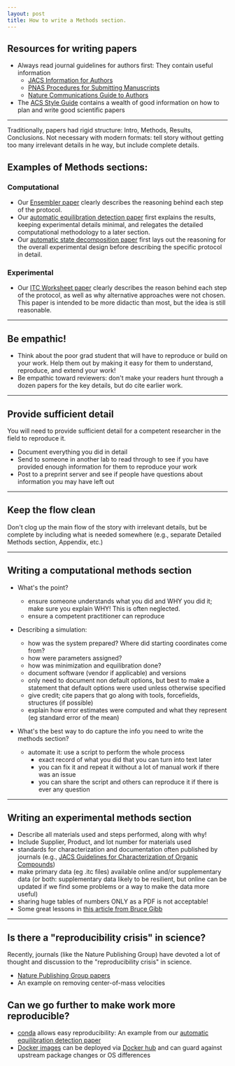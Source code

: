 ```yaml
---
layout: post
title: How to write a Methods section.
---
```


## Resources for writing papers

- Always read journal guidelines for authors first: They contain useful information
  - [JACS Information for Authors](http://pubs.acs.org/page/jacsat/submission/authors.html)
  - [PNAS Procedures for Submitting Manuscripts](http://www.pnas.org/site/authors/procedures.xhtml)
  - [Nature Communications Guide to Authors](http://www.nature.com/ncomms/authors/index.html)
- The [ACS Style Guide](http://pubs.acs.org/isbn/9780841239999) contains a wealth of good information on how to plan and write good scientific papers

----

Traditionally, papers had rigid structure: Intro, Methods, Results, Conclusions. Not necessary with modern formats: tell story without getting too many irrelevant details in he way, but include complete details.

## Examples of Methods sections:

### Computational
* Our [Ensembler paper](http://www.choderalab.org/s/Ensembler-enabling-high-throughput-molecular-simulations-at-the-superfamily-scale.pdf) clearly describes the reasoning behind each step of the protocol.
* Our [automatic equilibration detection paper](http://www.choderalab.org/s/A-simple-method-for-automated-equilibration-detection-in-molecular-simulations.pdf) first explains the results, keeping experimental details minimal, and relegates the detailed computational methodology to a later section.
* Our [automatic state decomposition paper](https://choderalab.squarespace.com/s/automatic-discovery-of-metastable-states-for-the-construction-of-markov-models-of-macromolecular-con.pdf) first lays out the reasoning for the overall experimental design before describing the specific protocol in detail.

### Experimental
* Our [ITC Worksheet paper](http://www.choderalab.org/s/itc-worksheet.pdf) clearly describes the reason behind each step of the protocol, as well as why alternative approaches were not chosen. This paper is intended to be more didactic than most, but the idea is still reasonable.

----

## Be empathic!

* Think about the poor grad student that will have to reproduce or build on your work.
Help them out by making it easy for them to understand, reproduce, and extend your work!
* Be empathic toward reviewers: don't make your readers hunt through a dozen papers for the key details, but do cite earlier work.

----

## Provide sufficient detail

You will need to provide sufficient detail for a competent researcher in the field to reproduce it.
* Document everything you did in detail
* Send to someone in another lab to read through to see if you have provided enough information for them to reproduce your work
* Post to a preprint server and see if people have questions about information you may have left out

----

## Keep the flow clean

Don't clog up the main flow of the story with irrelevant details, but be complete by including what is needed somewhere (e.g., separate Detailed Methods section, Appendix, etc.)

----

## Writing a computational methods section
* What's the point?
  - ensure someone understands what you did and WHY you did it; make sure you explain WHY! This is often neglected.
  - ensure a competent practitioner can reproduce
* Describing a simulation:
  - how was the system prepared? Where did starting coordinates come from?
  - how were parameters assigned?
  - how was minimization and equilibration done?
  - document software (vendor if applicable) and versions
  - only need to document non default options, but best to make a statement that default options were used unless otherwise specified
  - give credit; cite papers that go along with tools, forcefields, structures (if possible)
  - explain how error estimates were computed and what they represent (eg standard error of the mean)

* What's the best way to do capture the info you need to write the methods section?
  - automate it: use a script to perform the whole process
    - exact record of what you did that you can turn into text later
    - you can fix it and repeat it without a lot of manual work if there was an issue
    - you can share the script and others can reproduce it if there is ever any question

----

## Writing an experimental methods section
* Describe all materials used and steps performed, along with why!
* Include Supplier, Product, and lot number for materials used
* standards for characterization and documentation often published by journals (e.g., [JACS Guidelines for Characterization of Organic Compounds](http://pubs.acs.org/page/jacsat/submission/org_character.html))
* make primary data (eg .itc files) available online and/or supplementary data (or both: supplementary data likely to be resilient, but online can be updated if we find some problems or a way to make the data more useful)
* sharing huge tables of numbers ONLY as a PDF is not acceptable!
* Some great lessons in [this article from Bruce Gibb](http://www.nature.com/nchem/journal/v6/n8/full/nchem.2017.html)

----

## Is there a "reproducibility crisis" in science?

Recently, journals (like the Nature Publishing Group) have devoted a lot of thought and discussion to the "reproducibility crisis" in science.
- [Nature Publishing Group papers](http://www.nature.com/news/reproducibility-1.17552)
- An example on removing center-of-mass velocities

## Can we go further to make work more reproducible?
* [conda](http://conda.pydata.org/) allows easy reproducibility: An example from our [automatic equilibration detection paper](https://github.com/choderalab/automatic-equilibration-detection/blob/master/examples/liquid-argon/reproduce.sh)
* [Docker images](https://www.docker.com/) can be deployed via [Docker hub](https://hub.docker.com/r/jchodera/docker-fah-client/) and can guard against upstream package changes or OS differences
